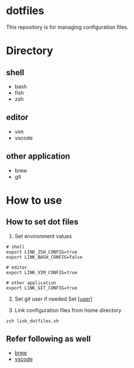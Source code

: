 # dotfiles
This repository is for managing configuration files.

# Directory
## shell
- bash
- fish
- zsh

## editor
- vim
- vscode

## other application
- brew
- git

# How to use
## How to set dot files
1. Set environment values
```
# shell
export LINK_ZSH_CONFIG=true
export LINK_BASH_CONFIG=false

# editor
export LINK_VIM_CONFIG=true

# other application
export LINK_GIT_CONFIG=true
```

2. Set git user if needed
Set [[user]](https://github.com/tatakahashi35/dotfiles/blob/main/git/.gitconfig#L1-L3)

3. Link configuration files from home directory
```
zsh link_dotfiles.sh
```

## Refer following as well
- [brew](https://github.com/tatakahashi35/dotfiles/tree/main/brew)
- [vscode](https://github.com/tatakahashi35/dotfiles/tree/main/vscode)
